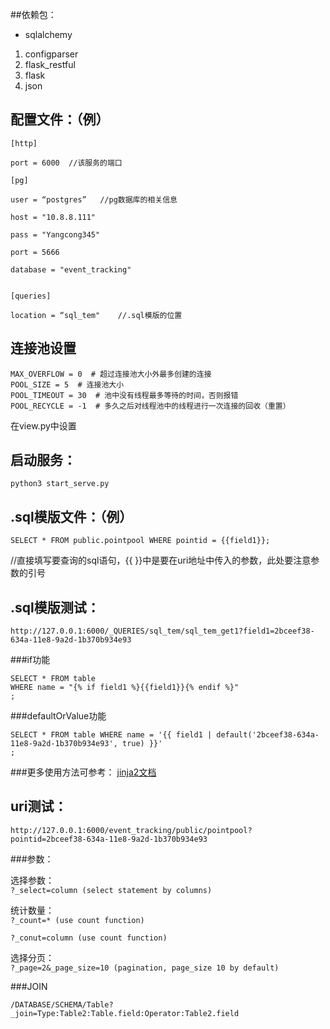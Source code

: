 ##依赖包：
-  sqlalchemy
1. configparser
2. flask_restful
3. flask
4. json


## 配置文件：（例）
```
[http] 

port = 6000  //该服务的端口

[pg] 

user = “postgres”   //pg数据库的相关信息 

host = "10.8.8.111" 

pass = "Yangcong345" 

port = 5666 

database = "event_tracking" 


[queries] 

location = “sql_tem"    //.sql模版的位置 
```

## 连接池设置
```
MAX_OVERFLOW = 0  # 超过连接池大小外最多创建的连接
POOL_SIZE = 5  # 连接池大小
POOL_TIMEOUT = 30  # 池中没有线程最多等待的时间，否则报错
POOL_RECYCLE = -1  # 多久之后对线程池中的线程进行一次连接的回收（重置）
```
在view.py中设置

## 启动服务：

`python3 start_serve.py`

## .sql模版文件：（例）

`SELECT * FROM public.pointpool WHERE pointid = {{field1}}; `

//直接填写要查询的sql语句，{{ }}中是要在uri地址中传入的参数，此处要注意参数的引号


## .sql模版测试：
```
http://127.0.0.1:6000/_QUERIES/sql_tem/sql_tem_get1?field1=2bceef38-634a-11e8-9a2d-1b370b934e93
```

###if功能
```
SELECT * FROM table
WHERE name = "{% if field1 %}{{field1}}{% endif %}"
;
```

###defaultOrValue功能
```
SELECT * FROM table WHERE name = '{{ field1 | default('2bceef38-634a-11e8-9a2d-1b370b934e93', true) }}'
;
```

###更多使用方法可参考：
<a href="http://docs.jinkan.org/docs/jinja2/templates.html" target="_blank">jinja2文档</a>
## uri测试：

```
http://127.0.0.1:6000/event_tracking/public/pointpool?pointid=2bceef38-634a-11e8-9a2d-1b370b934e93
```

###参数： 

选择参数：  
`?_select=column (select statement by columns) `

统计数量：  
`?_count=* (use count function) `

`?_conut=column (use count function) `

选择分页：  
`?_page=2&_page_size=10 (pagination, page_size 10 by default) `


###JOIN  

`/DATABASE/SCHEMA/Table?_join=Type:Table2:Table.field:Operator:Table2.field`







